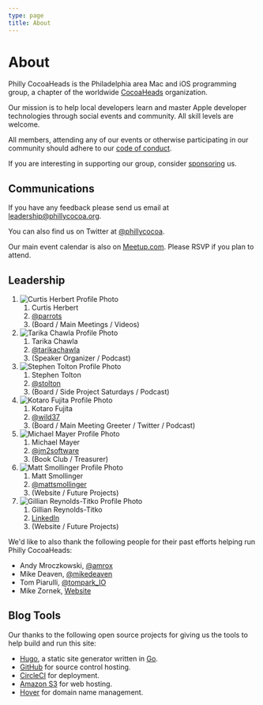```yaml
---
type: page
title: About
---
```


# About

Philly CocoaHeads is the Philadelphia area Mac and iOS programming group, a chapter of the worldwide <a href="http://cocoaheads.org/">CocoaHeads</a> organization.

Our mission is to help local developers learn and master Apple developer technologies through social events and community. All skill levels are welcome.

All members, attending any of our events or otherwise participating in our community should adhere to our [code of conduct](/code-of-conduct).

If you are interesting in supporting our group, consider [sponsoring](/sponsorship) us.

## Communications

If you have any feedback please send us email at <leadership@phillycocoa.org>.

You can also find us on Twitter at [@phillycocoa](http://twitter.com/phillycocoa).

Our main event calendar is also on [Meetup.com](https://www.meetup.com/PhillyCocoaHeads/). Please RSVP if you plan to attend.

## Leadership

<ol class="leadership">

<li>
  <img src="https://www.gravatar.com/avatar/9b54e5324785eb939bcc8f15c724baf9?s=150" alt="Curtis Herbert Profile Photo">
  <ol class="info">
  <li class="name">Curtis Herbert</li>
  <li class="twitter"><a href="http://twitter.com/parrots">@parrots</a></li>
  <li class="responsibilities">(Board / Main Meetings / Videos)</li>
  </ol>
</li>

<li>
  <img src="https://www.gravatar.com/avatar/d57cc2039356f01eae1c76616971ebe4?s=150" alt="Tarika Chawla Profile Photo">
  <ol class="info">
  <li class="name">Tarika Chawla</li>
  <li class="twitter"><a href="http://twitter.com/tarikachawla">@tarikachawla</a></li>
  <li class="responsibilities">(Speaker Organizer / Podcast)</li>
  </ol>
</li>

<li>
  <img src="https://www.gravatar.com/avatar/b05e7cfb32dbd2c3ed159a1ac1e15165?s=150" alt="Stephen Tolton Profile Photo">
  <ol class="info">
  <li class="name">Stephen Tolton</li>
  <li class="twitter"><a href="http://twitter.com/stolton">@stolton</a></li>
  <li class="responsibilities">(Board / Side Project Saturdays / Podcast)</li>
  </ol>
</li>

<li>
  <img src="https://www.gravatar.com/avatar/7aef4a1b4f67f1db1ff5ed28a7ac81ed?s=150" alt="Kotaro Fujita Profile Photo">
  <ol class="info">
  <li class="name">Kotaro Fujita</li>
  <li class="twitter"><a href="http://twitter.com/wild37">@wild37</a></li>
  <li class="responsibilities">(Board / Main Meeting Greeter / Twitter / Podcast)</li>
  </ol>
</li>

<li>
  <img src="https://www.gravatar.com/avatar/d745cdc85e6df10fd8691b06ff840e5f?s=150" alt="Michael Mayer Profile Photo">
  <ol class="info">
  <li class="name">Michael Mayer</li>
  <li class="twitter"><a href="http://twitter.com/jm2software">@jm2software</a></li>
  <li class="responsibilities">(Book Club / Treasurer)</li>
  </ol>
</li>

<li>
  <img src="https://www.gravatar.com/avatar/42267223014b3d0ec4f033ffe7cbda92?s=150" alt="Matt Smollinger Profile Photo">
  <ol class="info">
  <li class="name">Matt Smollinger</li>
  <li class="twitter"><a href="http://twitter.com/mattsmollinger">@mattsmollinger</a></li>
  <li class="responsibilities">(Website / Future Projects)</li>
  </ol>
</li>

<li>
  <img src="https://www.gravatar.com/avatar/41d38d758bfcbc0d546189dbc1d2fee9?s=150" alt="Gillian Reynolds-Titko Profile Photo">
  <ol class="info">
  <li class="name">Gillian Reynolds-Titko</li>
  <li class="twitter"><a href="https://www.linkedin.com/in/gillianreynoldstitko/">LinkedIn</a></li>
  <li class="responsibilities">(Website / Future Projects)</li>
  </ol>
</li>

</ol>

We'd like to also thank the following people for their past efforts helping run Philly CocoaHeads:

* Andy Mroczkowski, [@amrox](http://twitter.com/amrox)
* Mike Deaven, [@mikedeaven](https://twitter.com/mikedeaven)
* Tom Piarulli, [@tompark_IO](https://twitter.com/tompark_IO)
* Mike Zornek, [Website](http://mikezornek.com)

## Blog Tools

Our thanks to the following open source projects for giving us the tools to help build and run this site:

* [Hugo](https://gohugo.io/), a static site generator written in [Go](https://golang.org/).
* [GitHub](https://github.com/) for source control hosting.
* [CircleCI](https://circleci.com/) for deployment.
* [Amazon S3](https://aws.amazon.com/s3/) for web hosting.
* [Hover](https://www.hover.com/) for domain name management.
